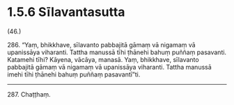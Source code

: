 

# 1.5.6 Sīlavantasutta




(46.)

286\. “Yaṃ, bhikkhave, sīlavanto pabbajitā gāmaṃ vā nigamaṃ vā upanissāya viharanti. Tattha manussā tīhi ṭhānehi bahuṃ puññaṃ pasavanti. Katamehi tīhi? Kāyena, vācāya, manasā. Yaṃ, bhikkhave, sīlavanto pabbajitā gāmaṃ vā nigamaṃ vā upanissāya viharanti. Tattha manussā imehi tīhi ṭhānehi bahuṃ puññaṃ pasavantī”ti.

---

287\. Chaṭṭhaṃ.





